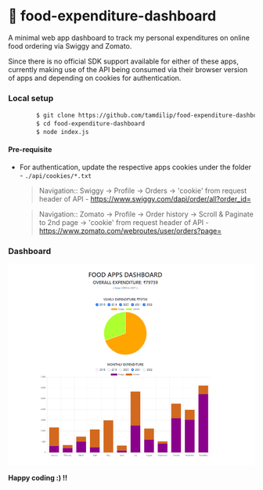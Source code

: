 # 🍔 food-expenditure-dashboard
A minimal web app dashboard to track my personal expenditures on online food ordering via Swiggy and Zomato.

Since there is no official SDK support available for either of these apps, currently making use of the API being consumed via their browser version of apps and depending on cookies for authentication. 


### Local setup

```sh
        $ git clone https://github.com/tamdilip/food-expenditure-dashboard.git
        $ cd food-expenditure-dashboard
        $ node index.js
```

#### Pre-requisite
* For authentication, update the respective apps cookies under the folder - `./api/cookies/*.txt`
    
    > Navigation:: Swiggy -> Profile -> Orders -> 'cookie' from request header of API - https://www.swiggy.com/dapi/order/all?order_id=
    
    > Navigation:: Zomato -> Profile -> Order history -> Scroll & Paginate to 2nd page -> 'cookie' from request header of API - https://www.zomato.com/webroutes/user/orders?page=


### Dashboard
![Image of dashboard](https://raw.githubusercontent.com/tamdilip/food-expenditure-dashboard/main/docs/dashboard.png)

**Happy coding :) !!**
